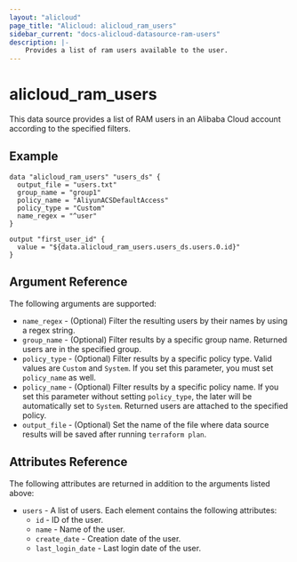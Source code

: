 ```yaml
---
layout: "alicloud"
page_title: "Alicloud: alicloud_ram_users"
sidebar_current: "docs-alicloud-datasource-ram-users"
description: |-
    Provides a list of ram users available to the user.
---
```


# alicloud\_ram\_users

This data source provides a list of RAM users in an Alibaba Cloud account according to the specified filters.

## Example

```
data "alicloud_ram_users" "users_ds" {
  output_file = "users.txt"
  group_name = "group1"
  policy_name = "AliyunACSDefaultAccess"
  policy_type = "Custom"
  name_regex = "^user"
}

output "first_user_id" {
  value = "${data.alicloud_ram_users.users_ds.users.0.id}"
}
```

## Argument Reference

The following arguments are supported:

* `name_regex` - (Optional) Filter the resulting users by their names by using a regex string.
* `group_name` - (Optional) Filter results by a specific group name. Returned users are in the specified group. 
* `policy_type` - (Optional) Filter results by a specific policy type. Valid values are `Custom` and `System`. If you set this parameter, you must set `policy_name` as well.
* `policy_name` - (Optional) Filter results by a specific policy name. If you set this parameter without setting `policy_type`, the later will be automatically set to `System`. Returned users are attached to the specified policy.
* `output_file` - (Optional) Set the name of the file where data source results will be saved after running `terraform plan`.

## Attributes Reference

The following attributes are returned in addition to the arguments listed above:

* `users` - A list of users. Each element contains the following attributes:
  * `id` - ID of the user.
  * `name` - Name of the user.
  * `create_date` - Creation date of the user.
  * `last_login_date` - Last login date of the user.